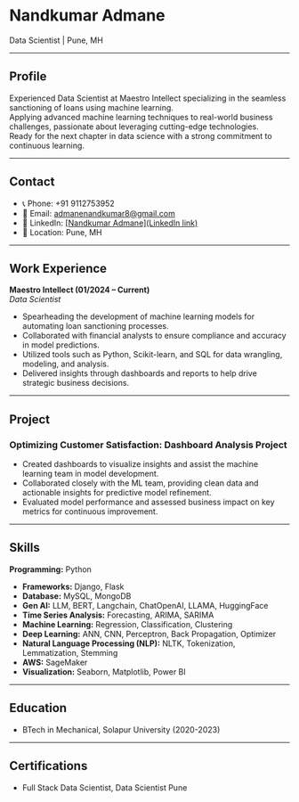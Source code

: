 # Nandkumar Admane

Data Scientist | Pune, MH

---

## Profile

Experienced Data Scientist at Maestro Intellect specializing in the seamless sanctioning of loans using machine learning.  
Applying advanced machine learning techniques to real-world business challenges, passionate about leveraging cutting-edge technologies.  
Ready for the next chapter in data science with a strong commitment to continuous learning.

---

## Contact

- 📞 Phone: +91 9112753952  
- 📧 Email: [admanenandkumar8@gmail.com](mailto:admanenandkumar8@gmail.com)  
- 🔗 LinkedIn: [[Nandkumar Admane](LinkedIn link)](https://www.linkedin.com/in/nandkumar-admane-69785124a/)  
- 📍 Location: Pune, MH

---

## Work Experience

**Maestro Intellect (01/2024 – Current)**  
*Data Scientist*  
- Spearheading the development of machine learning models for automating loan sanctioning processes.  
- Collaborated with financial analysts to ensure compliance and accuracy in model predictions.  
- Utilized tools such as Python, Scikit-learn, and SQL for data wrangling, modeling, and analysis.  
- Delivered insights through dashboards and reports to help drive strategic business decisions.

---

## Project

### Optimizing Customer Satisfaction: Dashboard Analysis Project

- Created dashboards to visualize insights and assist the machine learning team in model development.  
- Collaborated closely with the ML team, providing clean data and actionable insights for predictive model refinement.  
- Evaluated model performance and assessed business impact on key metrics for continuous improvement.

---

## Skills

**Programming:** Python  
- **Frameworks:** Django, Flask  
- **Database:** MySQL, MongoDB  
- **Gen AI:** LLM, BERT, Langchain, ChatOpenAI, LLAMA, HuggingFace  
- **Time Series Analysis:** Forecasting, ARIMA, SARIMA  
- **Machine Learning:** Regression, Classification, Clustering  
- **Deep Learning:** ANN, CNN, Perceptron, Back Propagation, Optimizer  
- **Natural Language Processing (NLP):** NLTK, Tokenization, Lemmatization, Stemming  
- **AWS:** SageMaker  
- **Visualization:** Seaborn, Matplotlib, Power BI

---

## Education

- BTech in Mechanical, Solapur University (2020-2023)

---

## Certifications

- Full Stack Data Scientist, Data Scientist Pune

